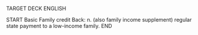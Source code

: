TARGET DECK
ENGLISH

START
Basic
Family credit
Back: n. (also family income supplement) regular state payment to a low-income family.
END

